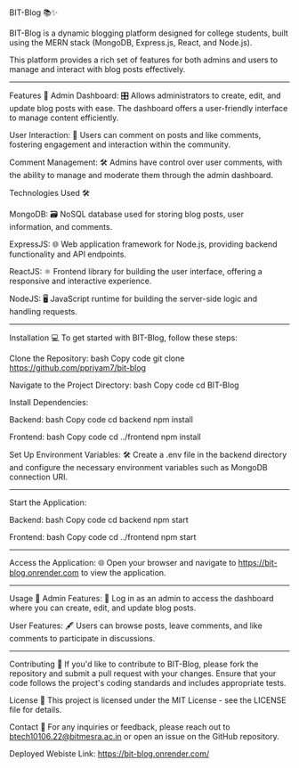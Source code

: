 BIT-Blog 📚✨

BIT-Blog is a dynamic blogging platform designed for college students, built using the MERN stack (MongoDB, Express.js, React, and Node.js).

This platform provides a rich set of features for both admins and users to manage and interact with blog posts effectively.

---

Features 🚀
Admin Dashboard: 🎛️ Allows administrators to create, edit, and update blog posts with ease. The dashboard offers a user-friendly interface to manage content efficiently.

User Interaction: 💬 Users can comment on posts and like comments, fostering engagement and interaction within the community.

Comment Management: 🛠️ Admins have control over user comments, with the ability to manage and moderate them through the admin dashboard.

Technologies Used 🛠️

MongoDB: 🗃️ NoSQL database used for storing blog posts, user information, and comments.

ExpressJS: 🌐 Web application framework for Node.js, providing backend functionality and API endpoints.

ReactJS: ⚛️ Frontend library for building the user interface, offering a responsive and interactive experience.

NodeJS: 🖥️ JavaScript runtime for building the server-side logic and handling requests.

---

Installation 💻
To get started with BIT-Blog, follow these steps:

Clone the Repository:
bash
Copy code
git clone https://github.com/ppriyam7/bit-blog

Navigate to the Project Directory:
bash
Copy code
cd BIT-Blog

Install Dependencies:

Backend:
bash
Copy code
cd backend
npm install

Frontend:
bash
Copy code
cd ../frontend
npm install

Set Up Environment Variables: 🛠️ Create a .env file in the backend directory and configure the necessary environment variables such as MongoDB connection URI.

---

Start the Application:

Backend:
bash
Copy code
cd backend
npm start

Frontend:
bash
Copy code
cd ../frontend
npm start

---

Access the Application: 🌐 Open your browser and navigate to https://bit-blog.onrender.com to view the application.

---

Usage 📝
Admin Features: 🔧 Log in as an admin to access the dashboard where you can create, edit, and update blog posts.

User Features: 🖋️ Users can browse posts, leave comments, and like comments to participate in discussions.

---

Contributing 🤝
If you'd like to contribute to BIT-Blog, please fork the repository and submit a pull request with your changes. Ensure that your code follows the project's coding standards and includes appropriate tests.

License 📜
This project is licensed under the MIT License - see the LICENSE file for details.

Contact 📧
For any inquiries or feedback, please reach out to btech10106.22@bitmesra.ac.in or open an issue on the GitHub repository.

Deployed Webiste Link: https://bit-blog.onrender.com/
